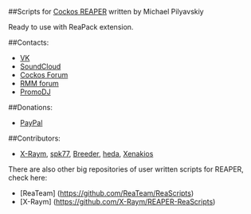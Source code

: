 ##Scripts for [Cockos REAPER](http://reaper.fm) written by Michael Pilyavskiy

Ready to use with ReaPack extension.

##Contacts:
- [VK](https://vk.com/michael_pilyavskiy)
- [SoundCloud](https://soundcloud.com/mp57)
- [Cockos Forum](http://forum.cockos.com/member.php?u=70694)
- [RMM forum](http://rmmedia.ru/members/69811/)
- [PromoDJ](http://promodj.com/michaelpilyavskiy)

##Donations:
- [PayPal](http://paypal.me/donate2mpl)

##Contributors:
- [X-Raym](http://forum.cockos.com/member.php?u=58284), [spk77](http://forum.cockos.com/member.php?u=49553), [Breeder](http://forum.cockos.com/member.php?u=27094), [heda](http://forum.cockos.com/member.php?u=47822), [Xenakios](http://forum.cockos.com/member.php?u=3602)


There are also other big repositories of user written scripts for REAPER, check here:
- [ReaTeam] (https://github.com/ReaTeam/ReaScripts)
- [X-Raym] (https://github.com/X-Raym/REAPER-ReaScripts)
